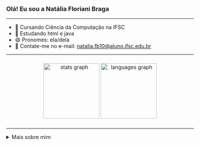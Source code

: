 ### Olá! Eu sou a Natália Floriani Braga
---

- 🔭 Cursando Ciência da Computação na IFSC
- 🌱 Estudando html e java
- 😄 Pronomes: ela/dela
- 📇 Contate-me no e-mail: natalia.fb10@aluno.ifsc.edu.br

---

###

<div align="center">
  <img src="https://github-readme-stats.vercel.app/api?username=Llikol&hide_title=false&hide_rank=false&show_icons=true&include_all_commits=true&count_private=true&disable_animations=false&theme=dracula&locale=en&hide_border=false&order=1" height="150" alt="stats graph"  />
  <img src="https://github-readme-stats.vercel.app/api/top-langs?username=Llikol&locale=en&hide_title=false&layout=compact&card_width=320&langs_count=5&theme=dracula&hide_border=false&order=2" height="150" alt="languages graph"  />
</div>

###

---

<details>
  <summary> Mais sobre mim </summary>
  <p></p>
  <p> - Tenho 19 anos</p>
  <p> - Atualmente no 1° periodo de Ciência da Computação</p>
  <p> - Experiência com robótica, java e portugol</p>
</details>

